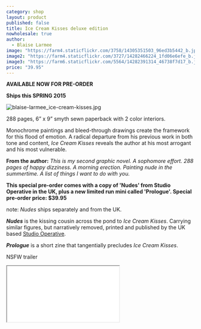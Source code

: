 ```yaml
---
category: shop
layout: product
published: false
title: Ice Cream Kisses deluxe edition
nowholesale: true
author: 
  - Blaise Larmee
image: "https://farm4.staticflickr.com/3758/14305351503_96ed3b5442_b.jpg"
image2: "https://farm4.staticflickr.com/3727/14282466224_1fd06e6efe_b.jpg"
image3: "https://farm6.staticflickr.com/5564/14282391314_46738f7d17_b.jpg"
price: "39.95"
---
```


__**AVAILABLE NOW FOR PRE-ORDER**__<br/> 

__Ships this SPRING 2015__

![blaise-larmee_ice-cream-kisses.jpg](/media/blaise-larmee_ice-cream-kisses.jpg)

288 pages, 6” x 9” smyth sewn paperback with 2 color interiors. 

Monochrome paintings and bleed-through drawings create the framework for this flood of emotion. A radical departure from his previous work in both tone and content, _Ice Cream Kisses_ reveals the author at his most arrogant and his most vulnerable.

**From the author:** _This is my second graphic novel. A sophomore effort. 288 pages of happy dizziness. A morning erection. Painting nude in the summertime. A list of things I want to do with you._

__This special pre-order comes with a copy of 'Nudes' from Studio Operative in the UK, plus a new limited run mini called 'Prologue'. Special pre-order price: $39.95__

note: _Nudes_ ships separately and from the UK. 

_**Nudes**_ is the kissing cousin across the pond to _Ice Cream Kisses_. Carrying similar figures, but narratively removed, printed and published by the UK based [Studio Operative](http://www.studio-operative.co.uk/).

_**Prologue**_ is a short zine that tangentially precludes _Ice Cream Kisses_. 

NSFW trailer
<div class='video'><iframe src="//player.vimeo.com/video/92127387" allowfullscreen></iframe></div>
